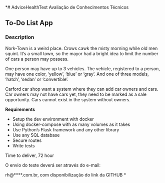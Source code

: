 *# AdviceHealthTest
Avaliação de Conhecimentos Técnicos

## To-Do List App
### Description

Nork-Town is a weird place. Crows cawk the misty morning while old men squint. It’s a small town, so the mayor had a bright idea to limit the number of cars a person may possess. 

One person may have up to 3 vehicles. The vehicle, registered to a person, may have one color, ‘yellow’, ‘blue’ or ‘gray’. And one of three models, ‘hatch’, ‘sedan’ or ‘convertible’. 

Carford car shop want a system where they can add car owners and cars. Car owners may not have cars yet, they need to be marked as a sale opportunity. Cars cannot exist in the system without owners.

**Requirements**

- Setup the dev environment with docker
- Using docker-compose with as many volumes as it takes
- Use Python’s Flask framework and any other library
- Use any SQL database
- Secure routes
- Write tests

Time to deliver, 72 hour

O envio do teste deverá ser através do e-mail: 

rh@****.com.br, com disponibilização do link da GITHUB
*